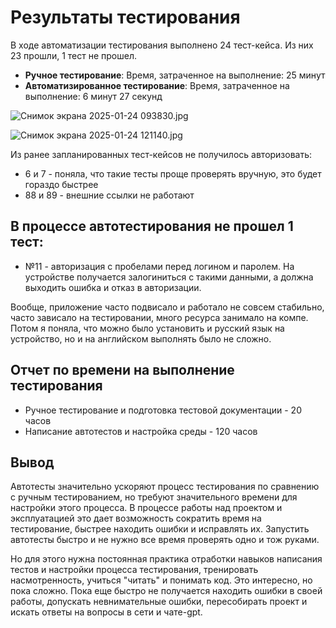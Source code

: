 # Результаты тестирования

В ходе автоматизации тестирования выполнено 24 тест-кейса. Из них 23 прошли, 1 тест не прошел.

- **Ручное тестирование**: Время, затраченное на выполнение: 25 минут
- **Автоматизированное тестирование**: Время, затраченное на выполнение: 6 минут 27 секунд

![Снимок экрана 2025-01-24 093830.jpg](..%2F..%2FOneDrive%2F%D0%E0%E1%EE%F7%E8%E9%20%F1%F2%EE%EB%2F%D1%ED%E8%EC%EE%EA%20%FD%EA%F0%E0%ED%E0%202025-01-24%20093830.jpg)


![Снимок экрана 2025-01-24 121140.jpg](..%2F..%2FOneDrive%2F%D0%E0%E1%EE%F7%E8%E9%20%F1%F2%EE%EB%2F%D1%ED%E8%EC%EE%EA%20%FD%EA%F0%E0%ED%E0%202025-01-24%20121140.jpg)

Из ранее запланированных тест-кейсов не получилось авторизовать:
- 6 и 7 - поняла, что такие тесты проще проверять вручную, это будет гораздо быстрее
- 88 и 89 - внешние ссылки не работают

## В процессе автотестирования не прошел 1 тест:

- №11 - авторизация с пробелами перед логином и паролем. На устройстве получается залогиниться с такими данными, а должна выходить ошибка и отказ в авторизации.

Вообще, приложение часто подвисало и работало не совсем стабильно, 
часто зависало на тестировании, много ресурса занимало на компе. Потом я поняла, что
можно было установить и русский язык на устройство, но и на английском выполнять было не сложно.

## Отчет по времени на выполнение тестирования

* Ручное тестирование и подготовка тестовой документации - 20 часов
* Написание автотестов и настройка среды - 120 часов

## Вывод

Автотесты значительно ускоряют процесс тестирования по сравнению с ручным тестированием,
но требуют значительного времени для настройки этого процесса. В процессе работы над проектом и эксплуатацией
это дает возможность сократить время на тестирование, быстрее находить ошибки и исправлять их. Запустить автотесты быстро и не нужно все время проверять одно и тож руками.

Но для этого нужна постоянная практика отработки навыков написания тестов и настройки процесса тестирования, 
тренировать насмотренность, учиться "читать" и понимать код. Это интересно, но пока сложно. Пока еще быстро не получается находить ошибки в своей работы, 
допускать невнимательные ошибки, пересобирать проект и искать ответы на вопросы в сети и чате-gpt.
